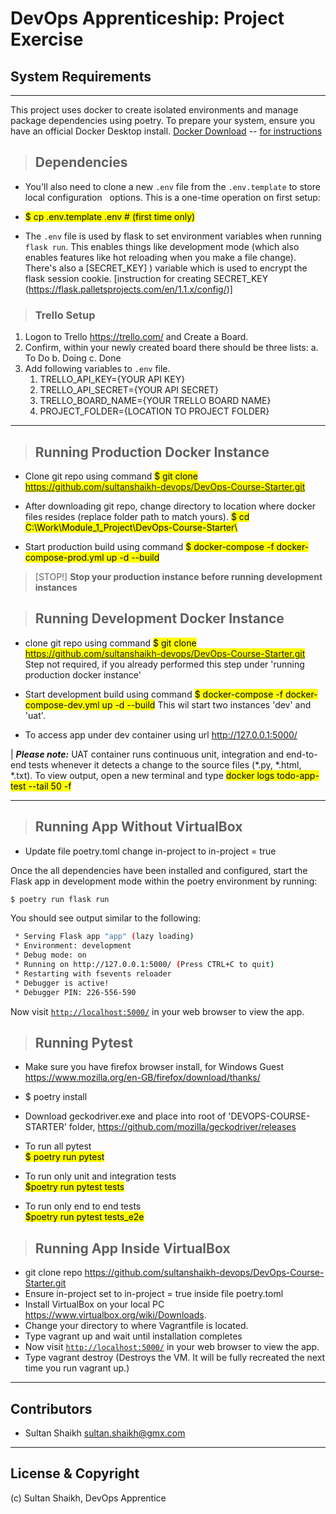 # DevOps Apprenticeship: Project Exercise

## System Requirements
---
This project uses docker to create isolated environments and manage package dependencies using poetry. To prepare your system, ensure you have an official Docker Desktop install.
[Docker Download](https://www.docker.com/products/docker-desktop) -- [for instructions](https://docs.docker.com/desktop/)

>## Dependencies

  + You'll also need to clone a new `.env` file from the `.env.template` to store local configuration &nbsp;&nbsp;options. This is a one-time operation on first setup:


  + <mark> $ cp .env.template .env  # (first time only) </mark>


  + The `.env` file is used by flask to set environment variables when running `flask run`. This enables things like development mode (which also enables features like hot reloading when you make a file change). There's also a [SECRET_KEY]
) variable which is used to encrypt the flask session cookie. [instruction for creating SECRET_KEY (https://flask.palletsprojects.com/en/1.1.x/config/)]

>### Trello Setup
1. Logon to Trello https://trello.com/ and Create a Board.
2. Confirm, within your newly created board there should be three lists:
     a. To Do
     b. Doing
     c. Done
3. Add following variables to `.env` file.
    1. TRELLO_API_KEY={YOUR API KEY}
    2. TRELLO_API_SECRET={YOUR API SECRET} 
    3. TRELLO_BOARD_NAME={YOUR TRELLO BOARD NAME}
    4. PROJECT_FOLDER={LOCATION TO PROJECT FOLDER} 

---
>## Running Production Docker Instance
  + Clone git repo using command <mark> $ git clone https://github.com/sultanshaikh-devops/DevOps-Course-Starter.git </mark>

  + After downloading git repo, change directory to location where docker files resides (replace folder path to match yours).
    <mark> $ cd C:\Work\Module_1_Project\DevOps-Course-Starter\ </mark>

  + Start production build using command <mark> $ docker-compose -f docker-compose-prod.yml up -d --build</mark>

>[STOP!] **Stop your production instance before running development instances**

>## Running Development Docker Instance
  + clone git repo using command <mark> $ git clone https://github.com/sultanshaikh-devops/DevOps-Course-Starter.git </mark> Step not required, if you already performed this step under 'running production docker instance'

  + Start development build using command <mark> $ docker-compose -f docker-compose-dev.yml up -d --build</mark> This wil start two instances 'dev' and 'uat'.
  + To access app under dev container using url http://127.0.0.1:5000/

  | ***Please note:*** UAT container runs continuous unit, integration and end-to-end tests whenever it detects a change to the source files (*.py, *.html, *.txt). To view output, open a new terminal and type <mark>docker logs todo-app-test --tail 50 -f</mark> 

---

>## Running App Without VirtualBox

  + Update file poetry.toml
    change in-project to in-project = true

Once the all dependencies have been installed and configured, start the Flask app in development mode within the poetry environment by running:
```bash
$ poetry run flask run
```

You should see output similar to the following:
```bash
 * Serving Flask app "app" (lazy loading)
 * Environment: development
 * Debug mode: on
 * Running on http://127.0.0.1:5000/ (Press CTRL+C to quit)
 * Restarting with fsevents reloader
 * Debugger is active!
 * Debugger PIN: 226-556-590
```
Now visit [`http://localhost:5000/`](http://localhost:5000/) in your web browser to view the app.

>## Running Pytest

  + Make sure you have firefox browser install, for Windows Guest https://www.mozilla.org/en-GB/firefox/download/thanks/ 
  
  + $ poetry install
  + Download geckodriver.exe and place into root of 'DEVOPS-COURSE-STARTER' folder, https://github.com/mozilla/geckodriver/releases
  + To run all pytest  
    <mark>$ poetry run pytest </mark>

  + To run only unit and integration tests  
  <mark>$poetry run pytest tests</mark> 

  + To run only end to end tests  
  <mark>$poetry run pytest tests_e2e</mark>


>## Running App Inside VirtualBox

  + git clone repo https://github.com/sultanshaikh-devops/DevOps-Course-Starter.git
  + Ensure in-project set to in-project = true inside file poetry.toml 
  + Install VirtualBox on your local PC https://www.virtualbox.org/wiki/Downloads.
  + Change your directory to where Vagrantfile is located. 
  + Type vagrant up and wait until installation completes
  + Now visit [`http://localhost:5000/`](http://localhost:5000/) in your web browser to view the app.
  + Type vagrant destroy (Destroys the VM. It will be fully recreated the next time you run vagrant up.)

---
## Contributors

- Sultan Shaikh <sultan.shaikh@gmx.com>

---
## License & Copyright
 (c) Sultan Shaikh, DevOps Apprentice